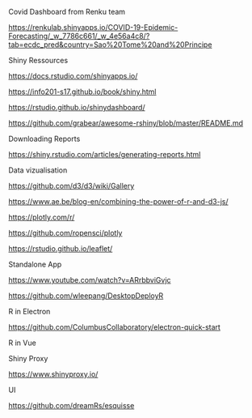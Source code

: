 Covid Dashboard from Renku team

https://renkulab.shinyapps.io/COVID-19-Epidemic-Forecasting/_w_7786c661/_w_4e56a4c8/?tab=ecdc_pred&country=Sao%20Tome%20and%20Principe

Shiny Ressources

https://docs.rstudio.com/shinyapps.io/

https://info201-s17.github.io/book/shiny.html

https://rstudio.github.io/shinydashboard/

https://github.com/grabear/awesome-rshiny/blob/master/README.md

Downloading Reports

https://shiny.rstudio.com/articles/generating-reports.html

Data vizualisation

https://github.com/d3/d3/wiki/Gallery

https://www.ae.be/blog-en/combining-the-power-of-r-and-d3-js/

https://plotly.com/r/

https://github.com/ropensci/plotly

https://rstudio.github.io/leaflet/



Standalone App

https://www.youtube.com/watch?v=ARrbbviGvjc

https://github.com/wleepang/DesktopDeployR

R in Electron

https://github.com/ColumbusCollaboratory/electron-quick-start

R in Vue

Shiny Proxy

https://www.shinyproxy.io/



UI 

https://github.com/dreamRs/esquisse